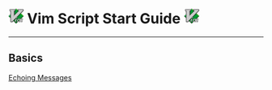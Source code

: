 # <img src="./assets/vim-logo.png" width="30"> Vim Script Start Guide <img src="./assets/vim-logo.png" width="30">

<hr>

## Basics

[Echoing Messages](./guide/echoing-messages.md)


